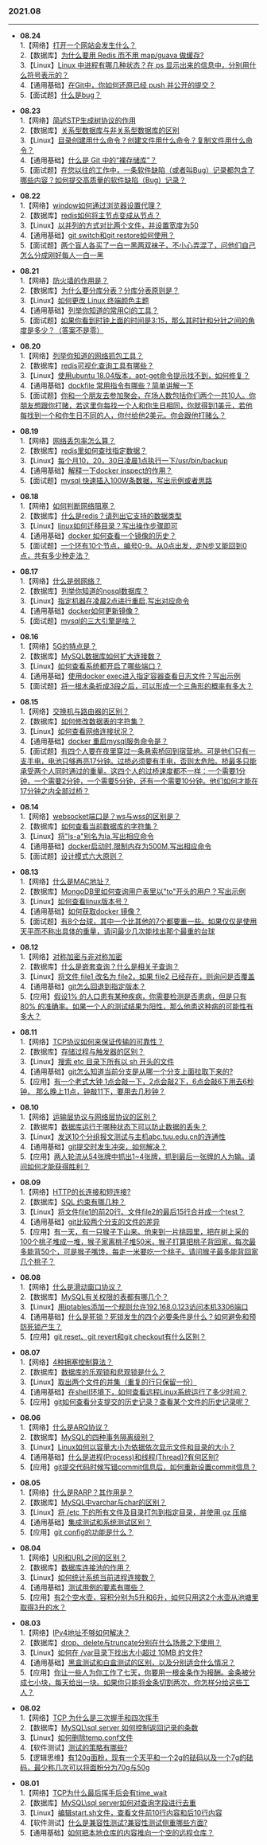 ### 2021.08

---
- **08.24**  
   1.【网络】[打开一个网站会发生什么？](https://github.com/Scale-of-evaluation/daily-question/issues/207)    
   2.【数据库】[为什么要用 Redis 而不用 map/guava 做缓存?](https://github.com/Scale-of-evaluation/daily-question/issues/208)    
   3.【Linux】[Linux 中进程有哪几种状态？在 ps 显示出来的信息中，分别用什么符号表示的？](https://github.com/Scale-of-evaluation/daily-question/issues/209)    
   4.【通用基础】[在Git中，你如何还原已经 push 并公开的提交？](https://github.com/Scale-of-evaluation/daily-question/issues/210)    
   5.【面试题】[什么是bug？](https://github.com/Scale-of-evaluation/daily-question/issues/211)    

- **08.23**  
   1.【网络】[简述STP生成树协议的作用](https://github.com/Scale-of-evaluation/daily-question/issues/202)  
   2.【数据库】[关系型数据库与非关系型数据库的区别](https://github.com/Scale-of-evaluation/daily-question/issues/203)  
   3.【Linux】[目录创建用什么命令？创建文件用什么命令？复制文件用什么命令？](https://github.com/Scale-of-evaluation/daily-question/issues/204)  
   4.【通用基础】[什么是 Git 中的“裸存储库”？](https://github.com/Scale-of-evaluation/daily-question/issues/205)  
   5.【面试题】[在您以往的工作中，一条软件缺陷（或者叫Bug）记录都包含了哪些内容？如何提交高质量的软件缺陷（Bug）记录？](https://github.com/Scale-of-evaluation/daily-question/issues/206)  

- **08.22**   
   1.【网络】[window如何通过浏览器设置代理？](https://github.com/Scale-of-evaluation/daily-question/issues/198)  
   2.【数据库】[redis如何将主节点变成从节点？](https://github.com/Scale-of-evaluation/daily-question/issues/197)  
   3.【Linux】[以并列的方式对比两个文件，并设置宽度为50 ](https://github.com/Scale-of-evaluation/daily-question/issues/199)  
   4.【通用基础】[git switch和git restore如何使用？](https://github.com/Scale-of-evaluation/daily-question/issues/200)  
   5.【面试题】[两个盲人各买了一白一黑两双袜子，不小心弄混了，问他们自己怎么分成刚好每人一白一黑](https://github.com/Scale-of-evaluation/daily-question/issues/201)

- **08.21**   
   1.【网络】[防火墙的作用是？](https://github.com/Scale-of-evaluation/daily-question/issues/192)  
   2.【数据库】[为什么要分库分表？分库分表原则是？](https://github.com/Scale-of-evaluation/daily-question/issues/193)  
   3.【Linux】[如何更改 Linux 终端颜色主题](https://github.com/Scale-of-evaluation/daily-question/issues/194)  
   4.【通用基础】[列举你知道的常用CI的工具？](https://github.com/Scale-of-evaluation/daily-question/issues/195)  
   5.【面试题】[如果你看到时钟上面的时间是3:15，那么其时针和分针之间的角度是多少？（答案不是零）](https://github.com/Scale-of-evaluation/daily-question/issues/196)

- **08.20**   
   1.【网络】[列举你知道的网络抓包工具？](https://github.com/Scale-of-evaluation/daily-question/issues/187)  
   2.【数据库】[redis可视化查询工具有哪些？](https://github.com/Scale-of-evaluation/daily-question/issues/188)  
   3.【Linux】[使用ubuntu 18.04版本，apt-get命令提示找不到，如何修复？](https://github.com/Scale-of-evaluation/daily-question/issues/189)  
   4.【通用基础】[dockfile 常用指令有哪些？简单讲解一下](https://github.com/Scale-of-evaluation/daily-question/issues/190)  
   5.【面试题】[你和一个朋友去参加聚会，在场人数包括你们两个一共10人。你朋友想跟你打赌，若这里你每找一个人和你生日相同，你就得到1美元，若他每找到一个和你生日不同的人，你付给他2美元。你会跟他打赌么？](https://github.com/Scale-of-evaluation/daily-question/issues/191)

- **08.19**  
   1.【网络】[网络丢包率怎么算？](https://github.com/Scale-of-evaluation/daily-question/issues/182)  
   2.【数据库】[redis里如何查找指定数据？](https://github.com/Scale-of-evaluation/daily-question/issues/183)  
   3.【Linux】[每个月10，20，30日凌晨1点执行一下/usr/bin/backup](https://github.com/Scale-of-evaluation/daily-question/issues/184)  
   4.【通用基础】[解释一下docker inspect的作用？](https://github.com/Scale-of-evaluation/daily-question/issues/185)  
   5.【面试题】[mysql 快速插入100W条数据，写出示例或者思路](https://github.com/Scale-of-evaluation/daily-question/issues/186)

- **08.18**  
   1.【网络】[如何判断网络阻塞？](https://github.com/Scale-of-evaluation/daily-question/issues/177)  
   2.【数据库】[什么是redis？请列出它支持的数据类型](https://github.com/Scale-of-evaluation/daily-question/issues/178)  
   3.【Linux】[linux如何迁移目录？写出操作步骤即可](https://github.com/Scale-of-evaluation/daily-question/issues/179)  
   4.【通用基础】[docker 如何查看一个镜像的历史？](https://github.com/Scale-of-evaluation/daily-question/issues/180)  
   5.【面试题】[一个环有10个节点，编号0-9。从0点出发，走N步又能回到0点，共有多少种走法？](https://github.com/Scale-of-evaluation/daily-question/issues/181)

- **08.17**     
   1.【网络】[什么是弱网络？](https://github.com/Scale-of-evaluation/daily-question/issues/172)  
   2.【数据库】[列举你知道的nosql数据库？](https://github.com/Scale-of-evaluation/daily-question/issues/173)  
   3.【Linux】[指定机器在凌晨2点进行重启,写出对应命令](https://github.com/Scale-of-evaluation/daily-question/issues/174)  
   4.【通用基础】[docker如何更新镜像？](https://github.com/Scale-of-evaluation/daily-question/issues/175)  
   5.【面试题】[mysql的三大引擎是啥？](https://github.com/Scale-of-evaluation/daily-question/issues/176)

- **08.16**    
   1.【网络】[5G的特点是？](https://github.com/Scale-of-evaluation/daily-question/issues/167)  
   2.【数据库】[MySQL数据库如何扩大连接数？](https://github.com/Scale-of-evaluation/daily-question/issues/168)  
   3.【Linux】[如何查看系统都开启了哪些端口？](https://github.com/Scale-of-evaluation/daily-question/issues/169)  
   4.【通用基础】[使用docker exec进入指定容器查看日志文件？写出示例](https://github.com/Scale-of-evaluation/daily-question/issues/170)  
   5.【面试题】[将一根木条折成3段之后，可以形成一个三角形的概率有多大？](https://github.com/Scale-of-evaluation/daily-question/issues/171)

- **08.15**    
   1.【网络】[交换机与路由器的区别？](https://github.com/Scale-of-evaluation/daily-question/issues/162)  
   2.【数据库】[如何修改数据表的字符集？](https://github.com/Scale-of-evaluation/daily-question/issues/163)  
   3.【Linux】[如何查看网络连接状况？](https://github.com/Scale-of-evaluation/daily-question/issues/164)  
   4.【通用基础】[docker 重启mysql服务命令是？](https://github.com/Scale-of-evaluation/daily-question/issues/165)  
   5.【面试题】[有四个人要在夜里穿过一条悬索桥回到宿营地。可是他们只有一支手电，电池只够再亮17分钟。过桥必须要有手电，否则太危险。桥最多只能承受两个人同时通过的重量。这四个人的过桥速度都不一样：一个需要1分钟，一个需要2分钟，一个需要5分钟，还有一个需要10分钟。他们如何才能在17分钟之内全部过桥？](https://github.com/Scale-of-evaluation/daily-question/issues/166)

- **08.14**    
   1.【网络】[websocket端口是？ws与wss的区别是？](https://github.com/Scale-of-evaluation/daily-question/issues/157)  
   2.【数据库】[如何查看当前数据库的字符集？](https://github.com/Scale-of-evaluation/daily-question/issues/158)  
   3.【Linux】[将"ls-a"别名为la,写出相应命令](https://github.com/Scale-of-evaluation/daily-question/issues/159)  
   4.【通用基础】[docker启动时,限制内存为500M,写出相应命令](https://github.com/Scale-of-evaluation/daily-question/issues/160)  
   5.【面试题】[设计模式六大原则？](https://github.com/Scale-of-evaluation/daily-question/issues/161)

- **08.13**   
   1.【网络】[什么是MAC地址？](https://github.com/Scale-of-evaluation/daily-question/issues/152)  
   2.【数据库】[MongoDB里如何查询用户表里以"to"开头的用户？写出示例](https://github.com/Scale-of-evaluation/daily-question/issues/153)  
   3.【Linux】[如何查看linux版本号？](https://github.com/Scale-of-evaluation/daily-question/issues/154)  
   4.【通用基础】[如何获取docker 镜像？](https://github.com/Scale-of-evaluation/daily-question/issues/155)  
   5.【面试题】[有8个台球，其中一个比其他的7个都要重一些。如果仅仅是使用天平而不称出具体的重量，请问最少几次能找出那个最重的台球](https://github.com/Scale-of-evaluation/daily-question/issues/156)

- **08.12**  
   1.【网络】[对称加密与非对称加密](https://github.com/Scale-of-evaluation/daily-question/issues/147)  
   2.【数据库】[什么是嵌套查询？什么是相关子查询？](https://github.com/Scale-of-evaluation/daily-question/issues/148)  
   3.【Linux】[将文件 file1 改名为 file2，如果 file2 已经存在，则询问是否覆盖](https://github.com/Scale-of-evaluation/daily-question/issues/149)  
   4.【通用基础】[git怎么回退到指定版本？](https://github.com/Scale-of-evaluation/daily-question/issues/150)  
   5.【应用】[假设1% 的人口患有某种疾病，你需要检测是否患病，但是只有 80% 的准确率。如果一个人的测试结果为阳性，那么他患这种病的可能性有多大？](https://github.com/Scale-of-evaluation/daily-question/issues/151)

- **08.11**  
   1.【网络】[TCP协议如何来保证传输的可靠性？](https://github.com/Scale-of-evaluation/daily-question/issues/142)  
   2.【数据库】[存储过程与触发器的区别？](https://github.com/Scale-of-evaluation/daily-question/issues/143)  
   3.【Linux】[搜索 etc 目录下所有以 sh 开头的文件](https://github.com/Scale-of-evaluation/daily-question/issues/144)  
   4.【通用基础】[git怎么知道当前分支是从哪一个分支上面拉取下来的?](https://github.com/Scale-of-evaluation/daily-question/issues/145)  
   5.【应用】[有一个老式大钟 1点会敲一下，2点会敲2下，6点会敲6下用去6秒钟， 那么晚上11点，钟敲11下，要用去几秒钟？](https://github.com/Scale-of-evaluation/daily-question/issues/146) 

- **08.10**  
   1.【网络】[运输层协议与网络层协议的区别？](https://github.com/Scale-of-evaluation/daily-question/issues/137)  
   2.【数据库】[数据库运行于哪种状态下可以防止数据的丢失？](https://github.com/Scale-of-evaluation/daily-question/issues/138)  
   3.【Linux】[发送10个分组报文测试与主机abc.tuu.edu.cn的连通性](https://github.com/Scale-of-evaluation/daily-question/issues/139)  
   4.【通用基础】[git提交时发生冲突，如何解决？](https://github.com/Scale-of-evaluation/daily-question/issues/140)  
   5.【应用】[两人轮流从54张牌中抓出1~4张牌，抓到最后一张牌的人为输。请问如何才能获得胜利？](https://github.com/Scale-of-evaluation/daily-question/issues/141)

- **08.09**  
   1.【网络】[HTTP的长连接和短连接?](https://github.com/Scale-of-evaluation/daily-question/issues/132)  
   2.【数据库】[SQL 约束有哪几种？](https://github.com/Scale-of-evaluation/daily-question/issues/133)  
   3.【Linux】[将文件file1的前20行、文件file2的最后15行合并成一个test？](https://github.com/Scale-of-evaluation/daily-question/issues/134)  
   4.【通用基础】[git比较两个分支的文件的差异](https://github.com/Scale-of-evaluation/daily-question/issues/135)  
   5.【应用】[有一天，有一只猴子下山来。他来到一片桃园里，把在树上采的100个桃子堆成一堆，猴子家离桃子堆50米，猴子打算把桃子背回家，每次最多能背50个，可是猴子嘴馋，每走一米要吃一个桃子。请问猴子最多能背回家几个桃子？](https://github.com/Scale-of-evaluation/daily-question/issues/136)

- **08.08**  
   1.【网络】[什么是滑动窗口协议？](https://github.com/Scale-of-evaluation/daily-question/issues/127)  
   2.【数据库】[MySQL有关权限的表都有哪几个？](https://github.com/Scale-of-evaluation/daily-question/issues/128)  
   3.【Linux】[用iptables添加一个规则允许192.168.0.123访问本机3306端口](https://github.com/Scale-of-evaluation/daily-question/issues/129)  
   4.【通用基础】[什么是死锁？死锁发生的四个必要条件是什么？如何避免和预防死锁产生？](https://github.com/Scale-of-evaluation/daily-question/issues/130)  
   5.【应用】[git reset、git revert和git checkout有什么区别？](https://github.com/Scale-of-evaluation/daily-question/issues/131)

- **08.07**  
   1.【网络】[4种拥塞控制算法？](https://github.com/Scale-of-evaluation/daily-question/issues/122)  
   2.【数据库】[数据库的乐观锁和悲观锁是什么？](https://github.com/Scale-of-evaluation/daily-question/issues/123)  
   3.【Linux】[取出两个文件的并集（重复的行只保留一份）](https://github.com/Scale-of-evaluation/daily-question/issues/124)  
   4.【通用基础】[在shell环境下，如何查看远程Linux系统运行了多少时间？](https://github.com/Scale-of-evaluation/daily-question/issues/125)  
   5.【应用】[git如何查看分支提交的历史记录？查看某个文件的历史记录呢？](https://github.com/Scale-of-evaluation/daily-question/issues/126)

- **08.06**  
   1.【网络】[什么是ARQ协议？](https://github.com/Scale-of-evaluation/daily-question/issues/117)  
   2.【数据库】[MySQL的四种事务隔离级别？](https://github.com/Scale-of-evaluation/daily-question/issues/118)  
   3.【Linux】[Linux如何以容量大小为依据依次显示文件和目录的大小？](https://github.com/Scale-of-evaluation/daily-question/issues/119)  
   4.【通用基础】[什么是进程(Process)和线程(Thread)?有何区别?](https://github.com/Scale-of-evaluation/daily-question/issues/120)  
   5.【应用】[git提交代码时候写错commit信息后，如何重新设置commit信息？](https://github.com/Scale-of-evaluation/daily-question/issues/121)

- **08.05**  
   1.【网络】[什么是RARP？其作用是？](https://github.com/Scale-of-evaluation/daily-question/issues/112)  
   2.【数据库】[MySQL中varchar与char的区别？](https://github.com/Scale-of-evaluation/daily-question/issues/113)  
   3.【Linux】[将 /etc 下的所有文件及目录打包到指定目录，并使用 gz 压缩](https://github.com/Scale-of-evaluation/daily-question/issues/114)  
   4.【通用基础】[集成测试和系统测试区别？](https://github.com/Scale-of-evaluation/daily-question/issues/115)  
   5.【应用】[git config的功能是什么？](https://github.com/Scale-of-evaluation/daily-question/issues/116)

- **08.04**  
   1.【网络】[URI和URL之间的区别？](https://github.com/Scale-of-evaluation/daily-question/issues/107)  
   2.【数据库】[数据库连接池的作用？](https://github.com/Scale-of-evaluation/daily-question/issues/108)  
   3.【Linux】[如何统计系统当前进程连接数？](https://github.com/Scale-of-evaluation/daily-question/issues/109)  
   4.【通用基础】[测试用例的要素有哪些？](https://github.com/Scale-of-evaluation/daily-question/issues/110)  
   5.【应用】[有2个空水壶，容积分别为5升和6升，如何只用这2个水壶从池塘里取得3升的水？](https://github.com/Scale-of-evaluation/daily-question/issues/111)

- **08.03**  
   1.【网络】[IPv4地址不够如何解决？](https://github.com/Scale-of-evaluation/daily-question/issues/102)  
   2.【数据库】[drop、delete与truncate分别在什么场景之下使用？](https://github.com/Scale-of-evaluation/daily-question/issues/103)  
   3.【Linux】[如何在 /var目录下找出大小超过 10MB 的文件?](https://github.com/Scale-of-evaluation/daily-question/issues/104)  
   4.【通用基础】[黑盒测试和白盒测试的区别，以及分别适合什么情况？](https://github.com/Scale-of-evaluation/daily-question/issues/105)  
   5.【应用】[你让一些人为你工作了七天，你要用一根金条作为报酬。金条被分成七小块，每天给出一块。如果你只能将金条切割两次，你怎样分给这些工人？](https://github.com/Scale-of-evaluation/daily-question/issues/106)

- **08.02**   
   1.【网络】[TCP 为什么是三次握手和四次挥手](https://github.com/Scale-of-evaluation/daily-question/issues/96)  
   2.【数据库】[MySQL\sql server 如何控制返回记录的条数](https://github.com/Scale-of-evaluation/daily-question/issues/97)  
   3.【Linux】[如何删除temp.conf文件](https://github.com/Scale-of-evaluation/daily-question/issues/98)  
   4.【软件测试】[测试的策略有哪些?](https://github.com/Scale-of-evaluation/daily-question/issues/99)  
   5.【逻辑思维】[有120g面粉，现有一个天平和一个2g的砝码以及一个7g的砝码，最少称几次可以将面粉分为70g与50g](https://github.com/Scale-of-evaluation/daily-question/issues/100)  

- **08.01**   
   1.【网络】[TCP为什么最后挥手后会有time_wait](https://github.com/Scale-of-evaluation/daily-question/issues/91)  
   2.【数据库】[MySQL\sql server如何对查询字段进行去重](https://github.com/Scale-of-evaluation/daily-question/issues/92)  
   3.【Linux】[编辑start.sh文件，查看文件前10行内容和后10行内容](https://github.com/Scale-of-evaluation/daily-question/issues/93)  
   4.【软件测试】[什么是兼容性测试?兼容性测试侧重哪些方面?](https://github.com/Scale-of-evaluation/daily-question/issues/94)  
   5.【通用基础】[如何把本地仓库的内容推向一个空的远程仓库？](https://github.com/Scale-of-evaluation/daily-question/issues/95)  


